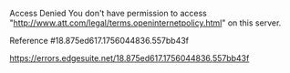 Access Denied
You don't have permission to access "http://www.att.com/legal/terms.openinternetpolicy.html" on this server.

Reference #18.875ed617.1756044836.557bb43f

https://errors.edgesuite.net/18.875ed617.1756044836.557bb43f